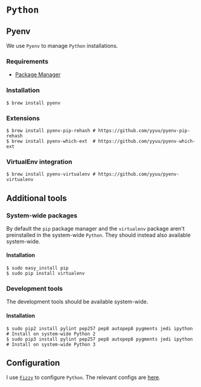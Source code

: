 # `Python`

## Pyenv

We use `Pyenv` to manage `Python` installations.

### Requirements

* [Package Manager](../system/package_manager.md)

### Installation

```ShellSession
$ brew install pyenv
```

### Extensions

```ShellSession
$ brew install pyenv-pip-rehash # https://github.com/yyuu/pyenv-pip-rehash
$ brew install pyenv-which-ext  # https://github.com/yyuu/pyenv-which-ext
```

### VirtualEnv integration

```ShellSession
$ brew install pyenv-virtualenv # https://github.com/yyuu/pyenv-virtualenv
```

## Additional tools

### System-wide packages

By default the `pip` package manager and the `virtualenv` package aren't preinstalled in the system-wide `Python`. They should instead also available system-wide.

#### Installation

```ShellSession
$ sudo easy_install pip
$ sudo pip install virtualenv
```

### Development tools

The development tools should be available system-wide.

#### Installation

```ShellSession
$ sudo pip2 install pylint pep257 pep8 autopep8 pygments jedi ipython # Install on system-wide Python 2
$ sudo pip3 install pylint pep257 pep8 autopep8 pygments jedi ipython # Install on system-wide Python 3
```

## Configuration

I use [`Fizzy`](https://github.com/alem0lars/fizzy) to configure `Python`.
The relevant configs are [here](https://github.com/alem0lars/configs/tree/master/python).
